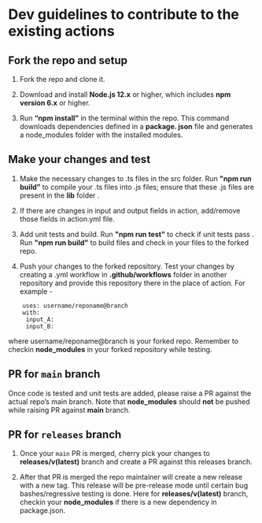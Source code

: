 # Dev guidelines to contribute to the existing actions

## Fork the repo and setup

1. Fork the repo and clone it.

2. Download and install __Node.js 12.x__ or higher, which includes __npm version 6.x__ or higher.

3. Run __“npm install”__ in the terminal within the repo. This command downloads dependencies defined in a __package. json__ file and generates a node_modules folder with the installed modules.

## Make your changes and test

1. Make the necessary changes to .ts files in the src folder. Run __"npm run build”__ to compile your .ts files into .js files; ensure that these .js files are present in the __lib__ folder .

2. If there are changes in input and output fields in action, add/remove those fields in action.yml file.

3. Add unit tests and build. Run __"npm run test"__ to check if unit tests pass . Run __"npm run build"__ to build files and check in your files to the forked repo.

4.  Push your changes to the forked repository. Test your changes by creating a .yml workflow in __.github/workflows__ folder in another repository and provide this repository there in the place of action. For example - 
```
    uses: username/reponame@branch
    with:
     input_A: 
     input_B: 
```
where username/reponame@branch is your forked repo. Remember to checkin __node_modules__ in your forked repository while testing.

## PR for `main` branch

Once code is tested and unit tests are added, please raise a PR against the actual repo’s main branch. Note that __node_modules__ should __not__ be pushed while raising PR against __main__ branch.

## PR for `releases` branch

1. Once your `main` PR is merged, cherry pick your changes to __releases/v(latest)__ branch and create a PR against this releases branch. 

2. After that PR is merged the repo maintainer will create a new release with a new tag. This release will be pre-release mode until certain bug bashes/regressive testing is done. Here for __releases/v(latest)__ branch, checkin your __node_modules__ if there is a new dependency in package.json.


